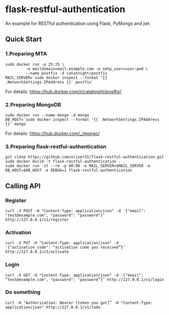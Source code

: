 # flask-restful-authentication
An example for RESTful authentication using Flask, PyMongo and jwt.

## Quick Start
### 1.Preparing MTA
```
sudo docker run -p 25:25 \
         -e maildomain=mail.example.com -e smtp_user=user:pwd \
         --name postfix -d catatnight/postfix
MAIL_SERVER=`sudo docker inspect --format '{{ .NetworkSettings.IPAddress }}' postfix`
```         
For details: https://hub.docker.com/r/catatnight/postfix/

### 2.Preparing MongoDB
```
sudo docker run --name mongo -d mongo
DB_HOST=`sudo docker inspect --format '{{ .NetworkSettings.IPAddress }}' mongo`
```
For details: https://hub.docker.com/_/mongo/

### 3.Preparing flask-restful-authentication
```
git clone https://github.com/oliverSI/flask-restful-authentication.git
sudo docker build -t flask-restful-authentication .
sudo docker run -it --rm -p 80:80 -e MAIL_SERVER=$MAIL_SERVER -e DB_HOST=$DB_HOST -e DEBUG=1 flask-restful-authentication
```

## Calling API
### Register
```
curl -X POST -H "Content-Type: application/json" -d '{"email": "test@example.com", "password": "password"}' http://127.0.0.1/v1/register
```
### Activation
```
curl -X PUT -H "Content-Type: application/json" -d '{"activation_code": “activation code you received”}’ http://127.0.0.1/v1/activate
```
### Login
```
curl -X GET -H "Content-Type: application/json" -d '{"email": “test@example.com", "password": "password”}’ http://127.0.0.1/v1/login
```
### Do something
```
curl -H "Authorization: Bearer [token you got]” -H "Content-Type: application/json" http://127.0.0.1/v1/todo
```
